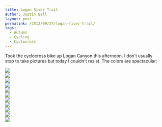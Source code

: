 ```yaml
---
title: Logan River Trail
author: Justin Ball
layout: post
permalink: /2012/09/27/logan-river-trail/
tags:
  - Autumn
  - Cycling
  - Cyclocross
---
```

Took the cyclocross bike up Logan Canyon this afternoon. I don't usually stop to take pictures but today I couldn't resist. The colors are spectacular:

<div class="image-grid small-image-grid">
  <div class="image">
    <a href="/images/posts/2012/09/20120927-180330.jpg"><img src="/images/posts/2012/09/20120927-180330-150x150.jpg" /></a>
  </div>
  <div class="image">
    <a href="/images/posts/2012/09/20120927-180453.jpg"><img src="/images/posts/2012/09/20120927-180453-150x150.jpg" /></a>
  </div>
  <div class="image">
    <a href="/images/posts/2012/09/20120927-180504.jpg"><img src="/images/posts/2012/09/20120927-180504-150x150.jpg" /></a>
  </div>
  <div class="image">
    <a href="/images/posts/2012/09/20120927-180513.jpg"><img src="/images/posts/2012/09/20120927-180513-150x150.jpg" /></a>
  </div>
  <div class="image">
    <a href="/images/posts/2012/09/20120927-180521.jpg"><img src="/images/posts/2012/09/20120927-180521-150x150.jpg" /></a>
  </div>
  <div class="image">
    <a href="/images/posts/2012/09/20120927-180530.jpg"><img src="/images/posts/2012/09/20120927-180530-150x150.jpg" /></a>
  </div>
  <div class="image">
    <a href="/images/posts/2012/09/20120927-180539.jpg"><img src="/images/posts/2012/09/20120927-180539-150x150.jpg" /></a>
  </div>
  <div class="image">
    <a href="/images/posts/2012/09/20120927-180551.jpg"><img src="/images/posts/2012/09/20120927-180551-150x150.jpg" /></a>
  </div>
  <div class="image">
    <a href="/images/posts/2012/09/20120927-180601.jpg"><img src="/images/posts/2012/09/20120927-180601-150x150.jpg" /></a>
  </div>
  <div class="image">
    <a href="/images/posts/2012/09/20120927-180609.jpg"><img src="/images/posts/2012/09/20120927-180609-150x150.jpg" /></a>
  </div>
  <div class="image">
    <a href="/images/posts/2012/09/20120927-180617.jpg"><img src="/images/posts/2012/09/20120927-180617-150x150.jpg" /></a>
  </div>
</div>

